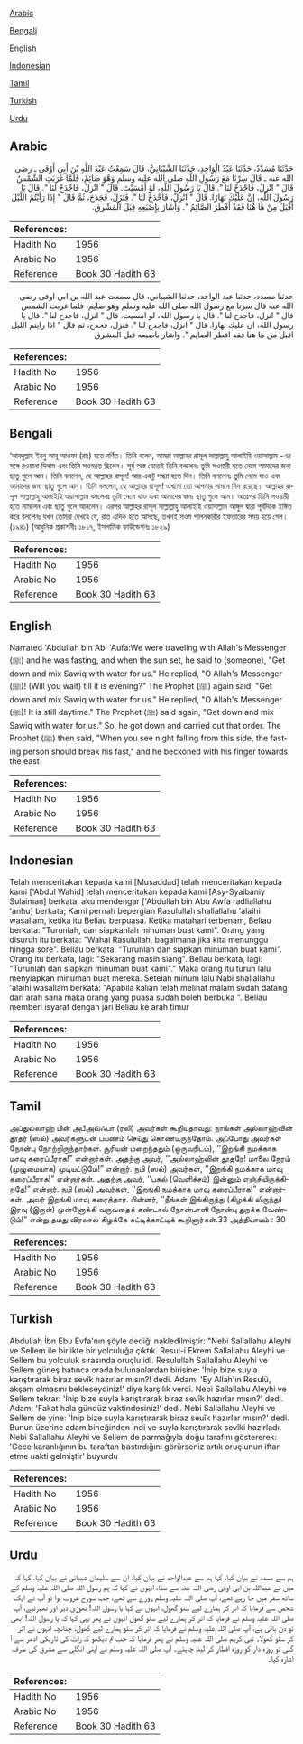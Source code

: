 [Arabic](#arabic)

[Bengali](#bengali)

[English](#english)

[Indonesian](#indonesian)

[Tamil](#tamil)

[Turkish](#turkish)

[Urdu](#urdu)

## Arabic


<div dir="rtl" lang="ar" style={{fontSize:'larger',backgroundColor:'#f8f9fa',padding:20}}>
حَدَّثَنَا مُسَدَّدٌ، حَدَّثَنَا عَبْدُ الْوَاحِدِ، حَدَّثَنَا الشَّيْبَانِيُّ، قَالَ سَمِعْتُ عَبْدَ اللَّهِ بْنَ أَبِي أَوْفَى ـ رضى الله عنه ـ قَالَ سِرْنَا مَعَ رَسُولِ اللَّهِ صلى الله عليه وسلم وَهْوَ صَائِمٌ، فَلَمَّا غَرَبَتِ الشَّمْسُ قَالَ ‏"‏ انْزِلْ، فَاجْدَحْ لَنَا ‏"‏‏.‏ قَالَ يَا رَسُولَ اللَّهِ، لَوْ أَمْسَيْتَ‏.‏ قَالَ ‏"‏ انْزِلْ، فَاجْدَحْ لَنَا ‏"‏‏.‏ قَالَ يَا رَسُولَ اللَّهِ، إِنَّ عَلَيْكَ نَهَارًا‏.‏ قَالَ ‏"‏ انْزِلْ، فَاجْدَحْ لَنَا ‏"‏‏.‏ فَنَزَلَ، فَجَدَحَ، ثُمَّ قَالَ ‏"‏ إِذَا رَأَيْتُمُ اللَّيْلَ أَقْبَلَ مِنْ هَا هُنَا فَقَدْ أَفْطَرَ الصَّائِمُ ‏"‏‏.‏ وَأَشَارَ بِإِصْبَعِهِ قِبَلَ الْمَشْرِقِ‏.‏
</div>
<div style={{backgroundColor:'#f8f9fa',padding:20, marginBottom: 10}}><table> <thead> <tr> <th>References:</th> <th></th> </tr> </thead> <tbody><tr><td>Hadith No</td><td>1956</td></tr><tr><td>Arabic No</td><td>1956</td></tr><tr><td>Reference</td><td>Book 30 Hadith 63</td></tr></tbody></table></div>


<div dir="rtl" lang="ar" style={{fontSize:'larger',backgroundColor:'#f8f9fa',padding:20}}>
حدثنا مسدد، حدثنا عبد الواحد، حدثنا الشيباني، قال سمعت عبد الله بن ابي اوفى رضى الله عنه قال سرنا مع رسول الله صلى الله عليه وسلم وهو صايم، فلما غربت الشمس قال " انزل، فاجدح لنا ". قال يا رسول الله، لو امسيت. قال " انزل، فاجدح لنا ". قال يا رسول الله، ان عليك نهارا. قال " انزل، فاجدح لنا ". فنزل، فجدح، ثم قال " اذا رايتم الليل اقبل من ها هنا فقد افطر الصايم ". واشار باصبعه قبل المشرق
</div>
<div style={{backgroundColor:'#f8f9fa',padding:20, marginBottom: 10}}><table> <thead> <tr> <th>References:</th> <th></th> </tr> </thead> <tbody><tr><td>Hadith No</td><td>1956</td></tr><tr><td>Arabic No</td><td>1956</td></tr><tr><td>Reference</td><td>Book 30 Hadith 63</td></tr></tbody></table></div>

## Bengali


<div dir="ltr" lang="bn" style={{fontSize:'larger',backgroundColor:'#f8f9fa',padding:20}}>
‘আবদুল্লাহ ইবনু আবূ আওফা (রাঃ) হতে বর্ণিত। তিনি বলেন, আমরা আল্লাহর রাসূল সাল্লাল্লাহু আলাইহি ওয়াসাল্লাম -এর সঙ্গে রওয়ানা দিলাম এবং তিনি সওমরত ছিলেন। সূর্য অস্ত যেতেই তিনি বললেনঃ তুমি সওয়ারী হতে নেমে আমাদের জন্য ছাতু গুলে আন। তিনি বললেন, হে আল্লাহর রাসূল! আর একটু সন্ধ্যা হতে দিন। তিনি বললেনঃ তুমি নেমে যাও এবং আমাদের জন্য ছাতু গুলে আন। তিনি বললেন, হে আল্লাহর রাসূল! এখনো তো আপনার সামনে দিন রয়েছে। আল্লাহর রাসূল সাল্লাল্লাহু আলাইহি ওয়াসাল্লাম বললেনঃ তুমি নেমে যাও এবং আমাদের জন্য ছাতু গুলে আন। অতঃপর তিনি সওয়ারী হতে নামলেন এবং ছাতু গুলে আনলেন। এরপর আল্লাহর রাসূল সাল্লাল্লাহু আলাইহি ওয়াসাল্লাম আঙ্গুল দ্বারা পূর্বদিকে ইঙ্গিত করে বললেনঃ যখন তোমরা দেখবে যে, রাত এদিক হতে আসছে, তখনই সওম পালনকারীর ইফতারের সময় হয়ে গেল। (১৯৪১) (আধুনিক প্রকাশনীঃ ১৮১৭, ইসলামিক ফাউন্ডেশনঃ ১৮২৯)
</div>
<div style={{backgroundColor:'#f8f9fa',padding:20, marginBottom: 10}}><table> <thead> <tr> <th>References:</th> <th></th> </tr> </thead> <tbody><tr><td>Hadith No</td><td>1956</td></tr><tr><td>Arabic No</td><td>1956</td></tr><tr><td>Reference</td><td>Book 30 Hadith 63</td></tr></tbody></table></div>

## English


<div dir="ltr" lang="en" style={{fontSize:'larger',backgroundColor:'#f8f9fa',padding:20}}>
Narrated 'Abdullah bin Abi 'Aufa:We were traveling with Allah's Messenger (ﷺ) and he was fasting, and when the sun set, he said to (someone), "Get down and mix Sawiq with water for us." He replied, "O Allah's Messenger (ﷺ)! (Will you wait) till it is evening?" The Prophet (ﷺ) again said, "Get down and mix Sawiq with water for us." He replied, "O Allah's Messenger (ﷺ)! It is still daytime." The Prophet (ﷺ) said again, "Get down and mix Sawiq with water for us." So, he got down and carried out that order. The Prophet (ﷺ) then said, "When you see night falling from this side, the fasting person should break his fast," and he beckoned with his finger towards the east
</div>
<div style={{backgroundColor:'#f8f9fa',padding:20, marginBottom: 10}}><table> <thead> <tr> <th>References:</th> <th></th> </tr> </thead> <tbody><tr><td>Hadith No</td><td>1956</td></tr><tr><td>Arabic No</td><td>1956</td></tr><tr><td>Reference</td><td>Book 30 Hadith 63</td></tr></tbody></table></div>

## Indonesian


<div dir="ltr" lang="id" style={{fontSize:'larger',backgroundColor:'#f8f9fa',padding:20}}>
Telah menceritakan kepada kami [Musaddad] telah menceritakan kepada kami ['Abdul Wahid] telah menceritakan kepada kami [Asy-Syaibaniy Sulaiman] berkata, aku mendengar ['Abdullah bin Abu Awfa radliallahu 'anhu] berkata; Kami pernah bepergian Rasulullah shallallahu 'alaihi wasallam, ketika itu Beliau berpuasa. Ketika matahari terbenam, Beliau berkata: "Turunlah, dan siapkanlah minuman buat kami". Orang yang disuruh itu berkata: "Wahai Rasulullah, bagaimana jika kita menunggu hingga sore". Beliau berkata: "Turunlah dan siapkan minuman buat kami". Orang itu berkata, lagi: "Sekarang masih siang". Beliau berkata, lagi: "Turunlah dan siapkan minuman buat kami"." Maka orang itu turun lalu menyiapkan minuman buat mereka. Setelah minum lalu Nabi shallallahu 'alaihi wasallam berkata: "Apabila kalian telah melihat malam sudah datang dari arah sana maka orang yang puasa sudah boleh berbuka ". Beliau memberi isyarat dengan jari Beliau ke arah timur
</div>
<div style={{backgroundColor:'#f8f9fa',padding:20, marginBottom: 10}}><table> <thead> <tr> <th>References:</th> <th></th> </tr> </thead> <tbody><tr><td>Hadith No</td><td>1956</td></tr><tr><td>Arabic No</td><td>1956</td></tr><tr><td>Reference</td><td>Book 30 Hadith 63</td></tr></tbody></table></div>

## Tamil


<div dir="ltr" lang="ta" style={{fontSize:'larger',backgroundColor:'#f8f9fa',padding:20}}>
அப்துல்லாஹ் பின் அபீஅவ்ஃபா (ரலி) அவர்கள் கூறியதாவது: நாங்கள் அல்லாஹ்வின் தூதர் (ஸல்) அவர்களுடன் பயணம் செய்து கொண்டிருந்தோம். அப்போது அவர்கள் நோன்பு நோற்றிருந்தார்கள். சூரியன் மறைந்ததும் (ஒருவரிடம்), ‘‘இறங்கி நமக்காக மாவு கரைப்பீராக!” என்றார்கள். அதற்கு அவர், ‘‘அல்லாஹ்வின் தூதரே! மாலை நேரம் (முழுமையாக) முடியட்டுமே!” என்றார். நபி (ஸல்) அவர்கள், ‘‘இறங்கி நமக்காக மாவு கரைப்பீராக!” என்றார்கள். அதற்கு அவர், ‘‘பகல் (வெளிச்சம்) இன்னும் எஞ்சியிருக்கிறதே!” என்றார். நபி (ஸல்) அவர்கள், ‘‘இறங்கி நமக்காக மாவு கரைப்பீராக!” என்றார்கள். அவர் இறங்கி மாவு கரைத்தார். பின்னர், ‘‘நீங்கள் இங்கிருந்து (கிழக்கி லிருந்து) இரவு (இருள்) முன்னோக்கி வருவதைக் கண்டால் நோன்பாளி நோன்பு துறக்க வேண்டும்!” என்று தமது விரலால் கிழக்கே சுட்டிக்காட்டிக் கூறினார்கள்.33 அத்தியாயம் : 30
</div>
<div style={{backgroundColor:'#f8f9fa',padding:20, marginBottom: 10}}><table> <thead> <tr> <th>References:</th> <th></th> </tr> </thead> <tbody><tr><td>Hadith No</td><td>1956</td></tr><tr><td>Arabic No</td><td>1956</td></tr><tr><td>Reference</td><td>Book 30 Hadith 63</td></tr></tbody></table></div>

## Turkish


<div dir="ltr" lang="tr" style={{fontSize:'larger',backgroundColor:'#f8f9fa',padding:20}}>
Abdullah İbn Ebu Evfa'nın şöyle dediği nakledilmiştir: "Nebi Sallallahu Aleyhi ve Sellem ile birlikte bir yolculuğa çıktık. Resul-i Ekrem Sallallahu Aleyhi ve Sellem bu yolculuk sırasında oruçlu idi. Resulullah Sallallahu Aleyhi ve Sellem güneş batınca orada bulunanlardan birisine: 'İnip bize suyla karıştırarak biraz sevîk hazırlar mısın?! dedi. Adam: 'Ey Allah'ın Resulü, akşam olmasını bekleseydiniz!' diye karşılık verdi. Nebi Sallallahu Aleyhi ve Sellem tekrar: 'İnip bize suyla karıştırarak biraz sevîk hazırlar mısın?' dedi. Adam: 'Fakat hala gündüz vaktindesiniz!’ dedi. Nebi Sallallahu Aleyhi ve Sellem de yine: 'İnip bize suyla karıştırarak biraz seuîk hazırlar mısın?' dedi. Bunun üzerine adam bineğinden indi ve suyla karıştırarak sevîki hazırladı. Nebi Sallallahu Aleyhi ve Sellem de parmağıyla doğu tarafını göstererek: 'Gece karanlığının bu taraftan bastırdığını görürseniz artık oruçlunun iftar etme uakti gelmiştir' buyurdu
</div>
<div style={{backgroundColor:'#f8f9fa',padding:20, marginBottom: 10}}><table> <thead> <tr> <th>References:</th> <th></th> </tr> </thead> <tbody><tr><td>Hadith No</td><td>1956</td></tr><tr><td>Arabic No</td><td>1956</td></tr><tr><td>Reference</td><td>Book 30 Hadith 63</td></tr></tbody></table></div>

## Urdu


<div dir="rtl" lang="ur" style={{fontSize:'larger',backgroundColor:'#f8f9fa',padding:20}}>
ہم سے مسدد نے بیان کیا، کہا ہم سے عبدالواحد نے بیان کیا، ان سے سلیمان شیبانی نے بیان کیا، کہا کہ میں نے عبداللہ بن ابی اوفی رضی اللہ عنہ سے سنا، انہوں نے کہا کہ ہم رسول اللہ صلی اللہ علیہ وسلم کے ساتھ سفر میں جا رہے تھے، آپ صلی اللہ علیہ وسلم روزے سے تھے، جب سورج غروب ہوا تو آپ نے ایک شخص سے فرمایا کہ اتر کر ہمارے لیے ستو گھول، انہوں نے کہا یا رسول اللہ! تھوڑی دیر اور ٹھہرئیے، آپ صلی اللہ علیہ وسلم نے فرمایا کہ اتر کر ہمارے لیے ستو گھول انہوں نے پھر یہی کہا کہ یا رسول اللہ! ابھی تو دن باقی ہے، آپ صلی اللہ علیہ وسلم نے فرمایا کہ اتر کر ستو ہمارے لیے گھول، چنانچہ انہوں نے اتر کر ستو گھولا۔ نبی کریم صلی اللہ علیہ وسلم نے پھر فرمایا کہ جب تم دیکھو کہ رات کی تاریکی ادھر سے آ گئی تو روزہ دار کو روزہ افطار کر لینا چاہئے۔ آپ صلی اللہ علیہ وسلم نے اپنی انگلی سے مشرق کی طرف اشارہ کیا۔
</div>
<div style={{backgroundColor:'#f8f9fa',padding:20, marginBottom: 10}}><table> <thead> <tr> <th>References:</th> <th></th> </tr> </thead> <tbody><tr><td>Hadith No</td><td>1956</td></tr><tr><td>Arabic No</td><td>1956</td></tr><tr><td>Reference</td><td>Book 30 Hadith 63</td></tr></tbody></table></div>